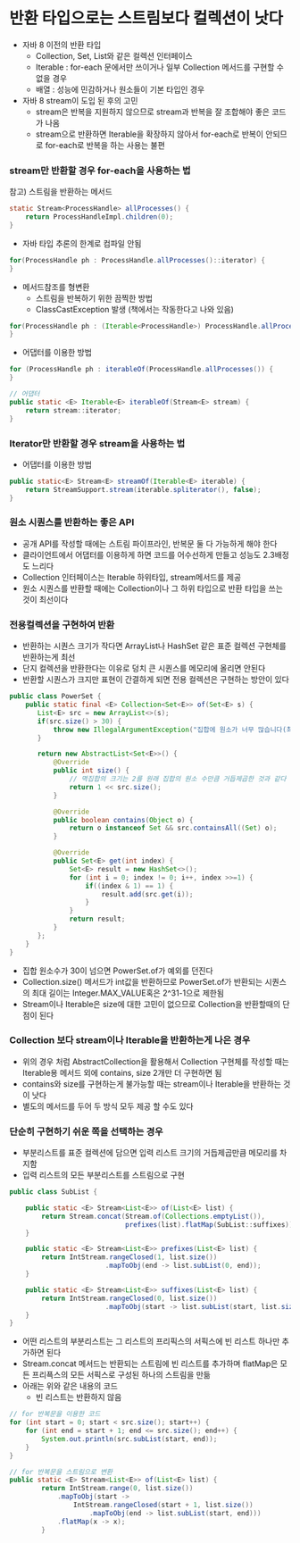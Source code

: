 # 반환 타입으로는 스트림보다 컬렉션이 낫다
- 자바 8 이전의 반환 타입
    - Collection, Set, List와 같은 컬렉션 인터페이스
    - Iterable : for-each 문에서만 쓰이거나 일부 Collection 메서드를 구현할 수 없을 경우
    - 배열 : 성능에 민감하거나 원소들이 기본 타입인 경우
- 자바 8 stream이 도입 된 후의 고민
    - stream은 반복을 지원하지 않으므로 stream과 반복을 잘 조합해야 좋은 코드가 나옴
    - stream으로 반환하면 Iterable을 확장하지 않아서 for-each로 반복이 안되므로 for-each로 반복을 하는 사용는 불편

### stream만 반환할 경우 for-each을 사용하는 법
참고) 스트림을 반환하는 메서드
```java
static Stream<ProcessHandle> allProcesses() {
    return ProcessHandleImpl.children(0);
}
```
- 자바 타입 추론의 한계로 컴파일 안됨
```java
for(ProcessHandle ph : ProcessHandle.allProcesses()::iterator) {
}
```
- 메서드참조를 형변환
  - 스트림을 반복하기 위한 끔찍한 방법
  - ClassCastException 발생 (책에서는 작동한다고 나와 있음)
```java
for(ProcessHandle ph : (Iterable<ProcessHandle>) ProcessHandle.allProcesses().iterator()) {
}
```
- 어댑터를 이용한 방법
```java
for (ProcessHandle ph : iterableOf(ProcessHandle.allProcesses()) {
}

// 어댑터
public static <E> Iterable<E> iterableOf(Stream<E> stream) {
	return stream::iterator;
}
```

### Iterator만 반환할 경우 stream을 사용하는 법
- 어댑터를 이용한 방법
```java
public static<E> Stream<E> streamOf(Iterable<E> iterable) {
    return StreamSupport.stream(iterable.spliterator(), false);
}
```
### 원소 시퀀스를 반환하는 좋은 API
- 공개 API를 작성할 때에는 스트림 파이프라인, 반복문 둘 다 가능하게 해야 한다
- 클라이언트에서 어댑터를 이용하게 하면 코드를 어수선하게 만들고 성능도 2.3배정도 느리다
- Collection 인터페이스는 Iterable 하위타입, stream메서드를 제공
- 원소 시퀀스를 반환할 때에는 Collection이나 그 하위 타입으로 반환 타입을 쓰는 것이 최선이다

### 전용컬렉션을 구현하여 반환
- 반환하는 시퀀스 크기가 작다면 ArrayList나 HashSet 같은 표준 컬렉션 구현체를 반환하는게 최선
- 단지 컬렉션을 반환한다는 이유로 덩치 큰 시퀀스를 메모리에 올리면 안된다
- 반환할 시퀀스가 크지만 표현이 간결하게 되면 전용 컬렉션은 구현하는 방안이 있다

```java
public class PowerSet {
    public static final <E> Collection<Set<E>> of(Set<E> s) {
       List<E> src = new ArrayList<>(s);
       if(src.size() > 30) {
           throw new IllegalArgumentException("집합에 원소가 너무 많습니다(최대 30개).: " + s);
       }

       return new AbstractList<Set<E>>() {
           @Override
           public int size() {
               // 멱집합의 크기는 2를 원래 집합의 원소 수만큼 거듭제곱한 것과 같다
               return 1 << src.size();
           }

           @Override
           public boolean contains(Object o) {
               return o instanceof Set && src.containsAll((Set) o);
           }

           @Override
           public Set<E> get(int index) {
               Set<E> result = new HashSet<>();
               for (int i = 0; index != 0; i++, index >>=1) {
                   if((index & 1) == 1) {
                       result.add(src.get(i));
                   }
               }
               return result;
           }
       };
    }
}
```
- 집합 원소수가 30이 넘으면 PowerSet.of가 예외를 던진다
- Collection.size() 메서드가 int값을 반환하므로 PowerSet.of가 반환되는 시퀀스의 최대 길이는 Integer.MAX_VALUE혹은 2^31-1으로 제한됨
- Stream이나 Iterable은 size에 대한 고민이 없으므로 Collection을 반환할때의 단점이 된다

### Collection 보다 stream이나 Iterable을 반환하는게 나은 경우
- 위의 경우 처럼 AbstractCollection을 활용해서 Collection 구현체를 작성할 때는 Iterable용 메서드 외에 contains, size 2개만 더 구현하면 됨
- contains와 size를 구현하는게 불가능할 때는 stream이나 Iterable을 반환하는 것이 낫다
- 별도의 메서드를 두어 두 방식 모두 제공 할 수도 있다

### 단순히 구현하기 쉬운 쪽을 선택하는 경우
- 부분리스트를 표준 컬렉션에 담으면 입력 리스트 크기의 거듭제곱만큼 메모리를 차지함
- 입력 리스트의 모든 부분리스트를 스트림으로 구현
```java
public class SubList {

    public static <E> Stream<List<E>> of(List<E> list) {
        return Stream.concat(Stream.of(Collections.emptyList()), 
                             prefixes(list).flatMap(SubList::suffixes));
    }

    public static <E> Stream<List<E>> prefixes(List<E> list) {
        return IntStream.rangeClosed(1, list.size())
                        .mapToObj(end -> list.subList(0, end));
    }

    public static <E> Stream<List<E>> suffixes(List<E> list) {
        return IntStream.rangeClosed(0, list.size())
                        .mapToObj(start -> list.subList(start, list.size()));
    }
}
```
- 어떤 리스트의 부분리스트는 그 리스트의 프리픽스의 서픽스에 빈 리스트 하나만 추가하면 된다
- Stream.concat 메서드는 반환되는 스트림에 빈 리스트를 추가하며 flatMap은 모든 프리픅스의 모든 서픽스로 구성된 하나의 스트림을 만듦
- 아래는 위와 같은 내용의 코드
  - 빈 리스트는 반환하지 않음
```java
// for 반복문을 이용한 코드
for (int start = 0; start < src.size(); start++) {
    for (int end = start + 1; end <= src.size(); end++) {
        System.out.println(src.subList(start, end));
    }
}

// for 반복문을 스트림으로 변환
public static <E> Stream<List<E>> of(List<E> list) {
        return IntStream.range(0, list.size())
            .mapToObj(start ->
                IntStream.rangeClosed(start + 1, list.size())
                    .mapToObj(end -> list.subList(start, end)))
            .flatMap(x -> x);
        }
```
